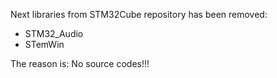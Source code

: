 Next libraries from STM32Cube repository has been removed:

* STM32_Audio
* STemWin

The reason is: No source codes!!!
